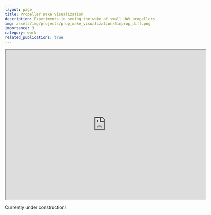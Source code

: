```yaml
---
layout: page
title: Propeller Wake Visualization
description: Experiments in seeing the wake of small UAV propellers.  
img: assets/img/projects/prop_wake_visualization/5inprop_diff.png
importance: 3
category: work
related_publications: true
---
```


<iframe src="https://drive.google.com/file/d/1bVmLU7y2LIrQjiZZ-Qtv6k995YNnwOHZ/preview" width="640" height="480"></iframe>

Currently under construction!